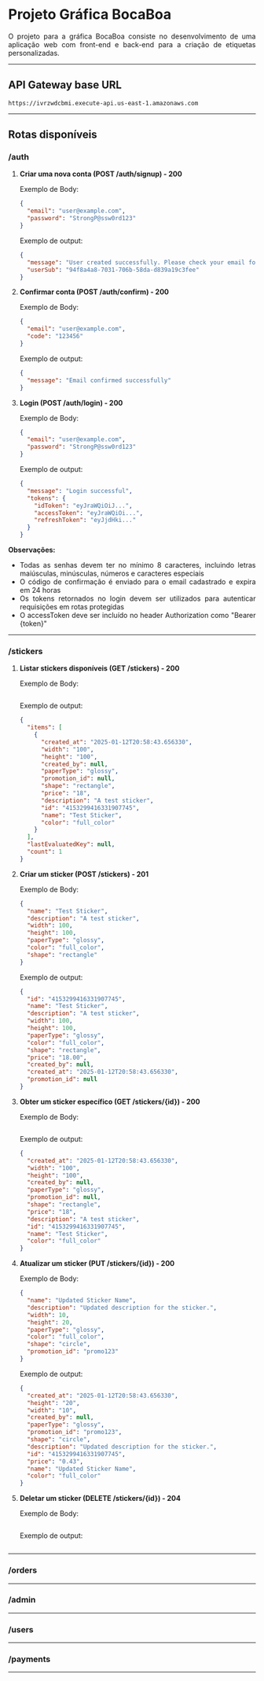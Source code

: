 <div align="justify">

# Projeto Gráfica BocaBoa

O projeto para a gráfica BocaBoa consiste no desenvolvimento de uma aplicação web com front-end e back-end para a
criação de etiquetas personalizadas.

---

## API Gateway base URL

```
https://ivrzwdcbmi.execute-api.us-east-1.amazonaws.com
```

---

## Rotas disponíveis

### /auth

1. **Criar uma nova conta (POST /auth/signup) - 200**

   Exemplo de Body:

   ```json
   {
     "email": "user@example.com",
     "password": "StrongP@ssw0rd123"
   }
   ```

   Exemplo de output:

   ```json
   {
     "message": "User created successfully. Please check your email for confirmation code.",
     "userSub": "94f8a4a8-7031-706b-58da-d839a19c3fee"
   }
   ```

2. **Confirmar conta (POST /auth/confirm) - 200**

   Exemplo de Body:

   ```json
   {
     "email": "user@example.com",
     "code": "123456"
   }
   ```

   Exemplo de output:

   ```json
   {
     "message": "Email confirmed successfully"
   }
   ```

3. **Login (POST /auth/login) - 200**

   Exemplo de Body:

   ```json
   {
     "email": "user@example.com",
     "password": "StrongP@ssw0rd123"
   }
   ```

   Exemplo de output:

   ```json
   {
     "message": "Login successful",
     "tokens": {
       "idToken": "eyJraWQiOiJ...",
       "accessToken": "eyJraWQiOi...",
       "refreshToken": "eyJjdHki..."
     }
   }
   ```

**Observações:**

- Todas as senhas devem ter no mínimo 8 caracteres, incluindo letras maiúsculas, minúsculas, números e caracteres especiais
- O código de confirmação é enviado para o email cadastrado e expira em 24 horas
- Os tokens retornados no login devem ser utilizados para autenticar requisições em rotas protegidas
- O accessToken deve ser incluído no header Authorization como "Bearer {token}"

---

### /stickers

1. **Listar stickers disponíveis (GET /stickers) - 200**

   Exemplo de Body:

   ```json

   ```

   Exemplo de output:

   ```json
   {
     "items": [
       {
         "created_at": "2025-01-12T20:58:43.656330",
         "width": "100",
         "height": "100",
         "created_by": null,
         "paperType": "glossy",
         "promotion_id": null,
         "shape": "rectangle",
         "price": "18",
         "description": "A test sticker",
         "id": "4153299416331907745",
         "name": "Test Sticker",
         "color": "full_color"
       }
     ],
     "lastEvaluatedKey": null,
     "count": 1
   }
   ```

2. **Criar um sticker (POST /stickers) - 201**

   Exemplo de Body:

   ```json
   {
     "name": "Test Sticker",
     "description": "A test sticker",
     "width": 100,
     "height": 100,
     "paperType": "glossy",
     "color": "full_color",
     "shape": "rectangle"
   }
   ```

   Exemplo de output:

   ```json
   {
     "id": "4153299416331907745",
     "name": "Test Sticker",
     "description": "A test sticker",
     "width": 100,
     "height": 100,
     "paperType": "glossy",
     "color": "full_color",
     "shape": "rectangle",
     "price": "18.00",
     "created_by": null,
     "created_at": "2025-01-12T20:58:43.656330",
     "promotion_id": null
   }
   ```

3. **Obter um sticker específico (GET /stickers/{id}) - 200**

   Exemplo de Body:

   ```json

   ```

   Exemplo de output:

   ```json
   {
     "created_at": "2025-01-12T20:58:43.656330",
     "width": "100",
     "height": "100",
     "created_by": null,
     "paperType": "glossy",
     "promotion_id": null,
     "shape": "rectangle",
     "price": "18",
     "description": "A test sticker",
     "id": "4153299416331907745",
     "name": "Test Sticker",
     "color": "full_color"
   }
   ```

4. **Atualizar um sticker (PUT /stickers/{id}) - 200**

   Exemplo de Body:

   ```json
   {
     "name": "Updated Sticker Name",
     "description": "Updated description for the sticker.",
     "width": 10,
     "height": 20,
     "paperType": "glossy",
     "color": "full_color",
     "shape": "circle",
     "promotion_id": "promo123"
   }
   ```

   Exemplo de output:

   ```json
   {
     "created_at": "2025-01-12T20:58:43.656330",
     "height": "20",
     "width": "10",
     "created_by": null,
     "paperType": "glossy",
     "promotion_id": "promo123",
     "shape": "circle",
     "description": "Updated description for the sticker.",
     "id": "4153299416331907745",
     "price": "0.43",
     "name": "Updated Sticker Name",
     "color": "full_color"
   }
   ```

5. **Deletar um sticker (DELETE /stickers/{id}) - 204**

   Exemplo de Body:

   ```json

   ```

   Exemplo de output:

   ```json

   ```

---

### /orders

---

### /admin

---

### /users

---

### /payments

---

</div>

